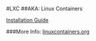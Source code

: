 #LXC
##AKA: Linux Containers

[Installation Guide](./install.md)

###More Info:
[linuxcontainers.org](https://linuxcontainers.org/)